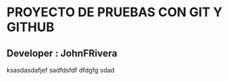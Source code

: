# PROYECTO DE PRUEBAS CON GIT Y GITHUB
## Developer : JohnFRivera

ksasdasdafjef sadfdsfdf dfdgfg sdad